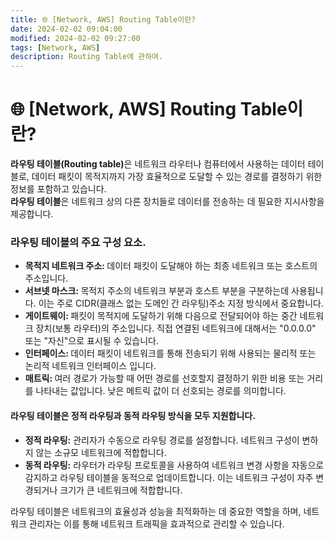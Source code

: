 ```yaml
---
title: 🌐 [Network, AWS] Routing Table이란?
date: 2024-02-02 09:04:00
modified: 2024-02-02 09:27:00
tags: [Network, AWS]
description: Routing Table에 관하여.
---
```


# 🌐 [Network, AWS] Routing Table이란?

<p>
    <strong>라우팅 테이블(Routing table)</strong>은 네트워크 라우터나 컴퓨터에서 사용하는 데이터 테이블로, 데이터 패킷이 목적지까지 가장 효율적으로 도달할 수 있는 경로를 결정하기 위한 정보를 포함하고 있습니다.<br>
    <strong>라우팅 테이블</strong>은 네트워크 상의 다른 장치들로 데이터를 전송하는 데 필요한 지시사항을 제공합니다.
</p>
<p>
    <h3>라우팅 테이블의 주요 구성 요소.</h3>
    <ul>
        <li><strong>목적지 네트워크 주소: </strong>데이터 패킷이 도달해야 하는 최종 네트워크 또는 호스트의 주소입니다.</li>
    <li><strong>서브넷 마스크: </strong>목적지 주소의 네트워크 부분과 호스트 부분을 구분하는데 사용됩니다. 이는 주로 CIDR(클래스 없는 도메인 간 라우팅)주소 지정 방식에서 중요합니다.</li>
    <li><strong>게이트웨이: </strong>패킷이 목적지에 도달하기 위해 다음으로 전달되어야 하는 중간 네트워크 장치(보통 라우터)의 주소입니다. 직접 연결된 네트워크에 대해서는 "0.0.0.0" 또는 "자신"으로 표시될 수 있습니다.</li>
    <li><strong>인터페이스: </strong>데이터 패킷이 네트워크를 통해 전송되기 위해 사용되는 물리적 또는 논리적 네트워크 인터페이스 입니다.</li>
    <li><strong>매트릭: </strong>여러 경로가 가능할 때 어떤 경로를 선호할지 결정하기 위한 비용 또는 거리를 나타내는 값입니다. 낮은 메트릭 값이 더 선호되는 경로를 의미합니다.</li>
    </ul>
</p>
<p>
    <h4>라우팅 테이블은 정적 라우팅과 동적 라우팅 방식을 모두 지원합니다.</h4>
    <ul>
        <li><strong>정적 라우팅:</strong> 관리자가 수동으로 라우팅 경로를 설정합니다. 네트워크 구성이 변하지 않는 소규모 네트워크에 적합합니다.</li>
        <li><strong>동적 라우팅:</strong> 라우터가 라우팅 프로토콜을 사용하여 네트워크 변경 사항을 자동으로 감지하고 라우팅 테이블을 동적으로 업데이트합니다. 이는 네트워크 구성이 자주 변경되거나 크기가 큰 네트워크에 적합합니다.</li>
    </ul>
</p>
<p>
    라우팅 테이블은 네트워크의 효율성과 성능을 최적화하는 데 중요한 역할을 하며, 네트워크 관리자는 이를 통해 네트워크 트래픽을 효과적으로 관리할 수 있습니다.
</p>
